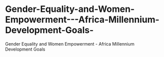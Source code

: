 # Gender-Equality-and-Women-Empowerment---Africa-Millennium-Development-Goals-
Gender Equality and Women Empowerment - Africa Millennium Development Goals 
